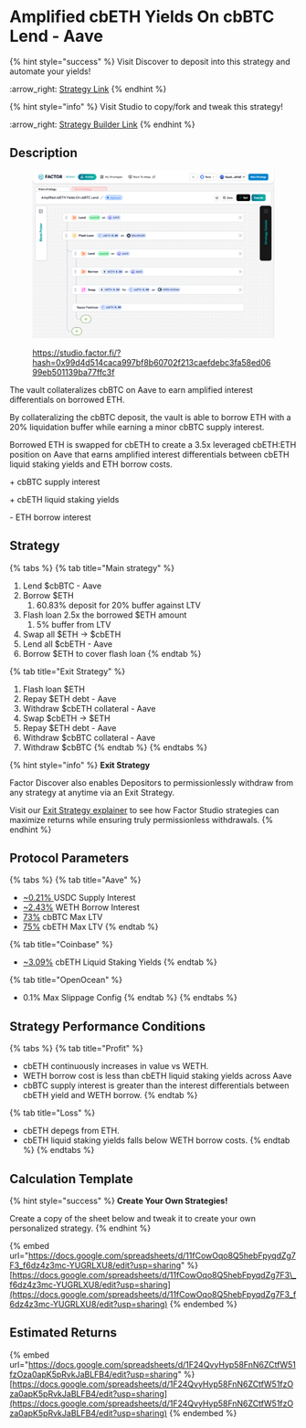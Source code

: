 # Amplified cbETH Yields On cbBTC Lend - Aave

{% hint style="success" %}
Visit Discover to deposit into this strategy and automate your yields!

:arrow\_right: [Strategy Link](https://pro.factor.fi/strategies/0xE3aA3021807244104aF88a4026f391C16717e62e)
{% endhint %}

{% hint style="info" %}
Visit Studio to copy/fork and tweak this strategy!

:arrow\_right: [Strategy Builder Link](https://studio.factor.fi/?hash=0x99d4d514caca997bf8b60702f213caefdebc3fa58ed0699eb501139ba77ffc3f)
{% endhint %}

## Description

<figure><img src="../../../../.gitbook/assets/image (76).png" alt=""><figcaption><p><a href="https://studio.factor.fi/?hash=0x99d4d514caca997bf8b60702f213caefdebc3fa58ed0699eb501139ba77ffc3f">https://studio.factor.fi/?hash=0x99d4d514caca997bf8b60702f213caefdebc3fa58ed0699eb501139ba77ffc3f</a></p></figcaption></figure>

The vault collateralizes cbBTC on Aave to earn amplified interest differentials on borrowed ETH.

By collateralizing the cbBTC deposit, the vault is able to borrow ETH with a 20% liquidation buffer while earning a minor cbBTC supply interest.

Borrowed ETH is swapped for cbETH to create a 3.5x leveraged cbETH:ETH position on Aave that earns amplified interest differentials between cbETH liquid staking yields and ETH borrow costs.

\+ cbBTC supply interest

\+ cbETH liquid staking yields

\- ETH borrow interest

## Strategy

{% tabs %}
{% tab title="Main strategy" %}
1. Lend $cbBTC - Aave
2. Borrow $ETH
   1. 60.83% deposit for 20% buffer against LTV
3. Flash loan 2.5x the borrowed $ETH amount
   1. 5% buffer from LTV
4. Swap all $ETH → $cbETH
5. Lend all $cbETH - Aave
6. Borrow $ETH to cover flash loan
{% endtab %}

{% tab title="Exit Strategy" %}
1. Flash loan $ETH
2. Repay $ETH debt - Aave
3. Withdraw $cbETH collateral - Aave
4. Swap $cbETH → $ETH
5. Repay $ETH debt - Aave
6. Withdraw $cbBTC collateral - Aave
7. Withdraw $cbBTC
{% endtab %}
{% endtabs %}

{% hint style="info" %}
**Exit Strategy**

Factor Discover also enables Depositors to permissionlessly withdraw from any strategy at anytime via an Exit Strategy.

Visit our [Exit Strategy explainer](../../../../factor-studio/studio-pro/exit-strategy.md) to see how Factor Studio strategies can maximize returns while ensuring truly permissionless withdrawals.
{% endhint %}

## Protocol Parameters

{% tabs %}
{% tab title="Aave" %}
* [\~0.21% ](https://app.aave.com/reserve-overview/?underlyingAsset=0xcbb7c0000ab88b473b1f5afd9ef808440eed33bf\&marketName=proto_base_v3)USDC Supply Interest
* [\~2.43%](https://app.aave.com/reserve-overview/?underlyingAsset=0x4200000000000000000000000000000000000006\&marketName=proto_base_v3) WETH Borrow Interest
* [73%](https://app.aave.com/reserve-overview/?underlyingAsset=0xcbb7c0000ab88b473b1f5afd9ef808440eed33bf\&marketName=proto_base_v3) cbBTC Max LTV
* [75%](https://app.aave.com/reserve-overview/?underlyingAsset=0x5979d7b546e38e414f7e9822514be443a4800529\&marketName=proto_arbitrum_v3) cbETH Max LTV
{% endtab %}

{% tab title="Coinbase" %}
* [\~3.09%](https://www.coinbase.com/en-gb/earn/staking/coinbase-wrapped-staked-eth) cbETH Liquid Staking Yields
{% endtab %}

{% tab title="OpenOcean" %}
* 0.1% Max Slippage Config
{% endtab %}
{% endtabs %}

## Strategy Performance Conditions

{% tabs %}
{% tab title="Profit" %}
* cbETH continuously increases in value vs WETH.
* WETH borrow cost is less than cbETH liquid staking yields across Aave
* cbBTC supply interest is greater than the interest differentials between cbETH yield and WETH borrow.
{% endtab %}

{% tab title="Loss" %}
* cbETH depegs from ETH.
* cbETH liquid staking yields falls below WETH borrow costs.
{% endtab %}
{% endtabs %}

## Calculation Template

{% hint style="success" %}
**Create Your Own Strategies!**

Create a copy of the sheet below and tweak it to create your own personalized strategy.
{% endhint %}

{% embed url="https://docs.google.com/spreadsheets/d/11fCowOqo8Q5hebFpyqdZg7F3_f6dz4z3mc-YUGRLXU8/edit?usp=sharing" %}
[https://docs.google.com/spreadsheets/d/11fCowOqo8Q5hebFpyqdZg7F3\_f6dz4z3mc-YUGRLXU8/edit?usp=sharing](https://docs.google.com/spreadsheets/d/11fCowOqo8Q5hebFpyqdZg7F3_f6dz4z3mc-YUGRLXU8/edit?usp=sharing)
{% endembed %}

## Estimated Returns

{% embed url="https://docs.google.com/spreadsheets/d/1F24QvyHyp58FnN6ZCtfW51fzOza0apK5pRvkJaBLFB4/edit?usp=sharing" %}
[https://docs.google.com/spreadsheets/d/1F24QvyHyp58FnN6ZCtfW51fzOza0apK5pRvkJaBLFB4/edit?usp=sharing](https://docs.google.com/spreadsheets/d/1F24QvyHyp58FnN6ZCtfW51fzOza0apK5pRvkJaBLFB4/edit?usp=sharing)
{% endembed %}

